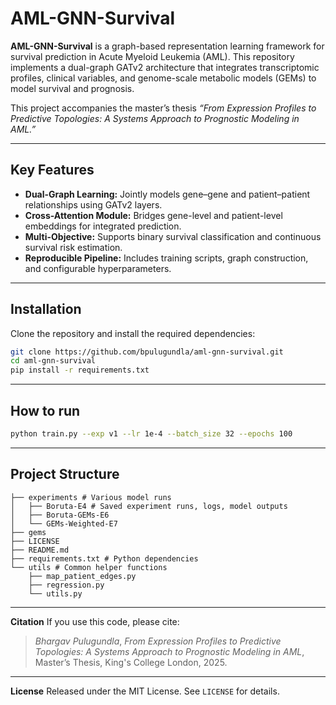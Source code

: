 # AML-GNN-Survival

**AML-GNN-Survival** is a graph-based representation learning framework for survival prediction in Acute Myeloid Leukemia (AML). This repository implements a dual-graph GATv2 architecture that integrates transcriptomic profiles, clinical variables, and genome-scale metabolic models (GEMs) to model survival and prognosis.

This project accompanies the master’s thesis *“From Expression Profiles to Predictive Topologies: A Systems Approach to Prognostic Modeling in AML.”*

---

## Key Features

- **Dual-Graph Learning:** Jointly models gene–gene and patient–patient relationships using GATv2 layers.
- **Cross-Attention Module:** Bridges gene-level and patient-level embeddings for integrated prediction.
- **Multi-Objective:** Supports binary survival classification and continuous survival risk estimation.
- **Reproducible Pipeline:** Includes training scripts, graph construction, and configurable hyperparameters.

---

## Installation

Clone the repository and install the required dependencies:

```bash
git clone https://github.com/bpulugundla/aml-gnn-survival.git
cd aml-gnn-survival
pip install -r requirements.txt
```
---

## How to run

```bash
python train.py --exp v1 --lr 1e-4 --batch_size 32 --epochs 100
```
---

## Project Structure

```
├── experiments # Various model runs
│   ├── Boruta-E4 # Saved experiment runs, logs, model outputs
│   ├── Boruta-GEMs-E6
│   └── GEMs-Weighted-E7
├── gems
├── LICENSE
├── README.md
├── requirements.txt # Python dependencies
└── utils # Common helper functions
    ├── map_patient_edges.py
    ├── regression.py
    └── utils.py
```
---

**Citation**
If you use this code, please cite:

> *Bhargav Pulugundla*, *From Expression Profiles to Predictive Topologies: A Systems Approach to Prognostic Modeling in AML*, Master’s Thesis, King's College London, 2025.

---

**License**
Released under the MIT License. See `LICENSE` for details.
